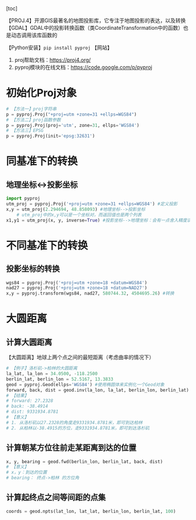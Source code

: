 [toc]

【PROJ.4】开源GIS最著名的地图投影库，它专注于地图投影的表达，以及转换
【GDAL】GDAL中的投影转换函数（类CoordinateTransformation中的函数）也是动态调用该库函数的

【Python安装】`pip install pyproj`
【网站】
1. proj帮助文档：https://proj4.org/
2. pyproj模块的在线文档：https://code.google.com/p/pyproj


# 初始化Proj对象
```python
# 【方法一】proj字符串
p = pyproj.Proj("+proj=utm +zone=31 +ellps=WGS84")
# 【方法二】proj函数参数
p = pyproj.Proj(proj='utm', zone=31, ellps='WGS84')
# 【方法三】EPSG
p = pyproj.Proj(init='epsg:32631')
```

# 同基准下的转换
## 地理坐标<->投影坐标
```python
import pyproj
utm_proj = pyproj.Proj('+proj=utm +zone=31 +ellps=WGS84') #定义投影
x,y = utm_proj(2.294694, 48.858093) #地理坐标-->投影坐标
	# utm_proj中的x,y可以是一个坐标对，而返回值也是两个列表
x1,y1 = utm_proj(x, y, inverse=True) #投影坐标-->地理坐标：会有一点舍入精度误差
```

# 不同基准下的转换
## 投影坐标的转换
```python
wgs84 = pyproj.Proj('+proj=utm +zone=18 +datum=WGS84')
nad27 = pyproj.Proj('+proj=utm +zone=18 +datum=NAD27')
x,y = pyproj.transform(wgs84, nad27, 580744.32, 4504695.26) #转换
```

# 大圆距离


## 计算大圆距离
【大圆距离】地球上两个点之间的最短距离（考虑曲率的情况下）

```python
# 【例子】洛杉矶->柏林的大圆距离
la_lat, la_lon = 34.0500, -118.2500
berlin_lat, berlin_lon = 52.5167, 13.3833
geod = pyproj.Geod(ellps='WGS84') #使用椭圆体来实例化一个Geod对象
forward, back, dist = geod.inv(la_lon, la_lat, berlin_lon, berlin_lat)
# 【结果】
# forward: 27.2328
# back: -38.4914
# dist: 9331934.8781
# 【意义】
# 1. 从洛杉矶以27.2328的角度走9331934.8781米，即可到达柏林
# 2. 从柏林以-38.4915的方位，走9331934.8781米，即可到达洛杉矶
```

## 计算朝某方位往前走某距离到达的位置
```python
x, y, bearing = geod.fwd(berlin_lon, berlin_lat, back, dist)
# 【意义】
# x，y：到达的位置
# bearing： 终点->柏林 的方位角
```

## 计算起终点之间等间距的点集
```python
coords = geod.npts(lat_lon, lat_lat, berlin_lon, berlin_lat, 100)
```